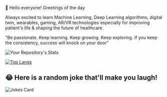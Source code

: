 👋 Hello everyone! Greetings of the day 

Always excited to learn Machine Learning, Deep Learning algorithms, digital twin, wearables, gaming, AR/VR technologies especially for improving patient's life & shaping the future of healthcare.

"Be passionate. Keep learning. Keep growing. Keep exploring. If you keep the consistency, success will knock on your door" 

![Your Repository's Stats](https://github-readme-stats.vercel.app/api?username=Janani-harshu&show_icons=true&theme=radical)  

[![Top Langs](https://github-readme-stats.vercel.app/api/top-langs/?username=Janani-harshu)](https://github.com/Janani-harshu/github-readme-stats)


## 😂 Here is a random joke that'll make you laugh!
![Jokes Card](https://readme-jokes.vercel.app/api)




<!---
Janani-harshu/Janani-harshu is a ✨ special ✨ repository because its `README.md` (this file) appears on your GitHub profile.
You can click the Preview link to take a look at your changes.
--->
